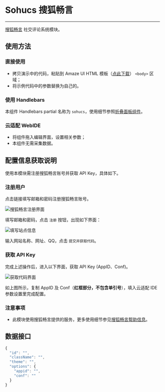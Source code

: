 # Sohucs 搜狐畅言
---

[搜狐畅言](http://changyan.sohu.com/) 社交评论系统模块。

## 使用方法

### 直接使用

- 拷贝演示中的代码，粘贴到 Amaze UI HTML 模板（[点此下载](/getting-started)） `<body>` 区域；
- 将示例代码中的参数替换为自己的。

### 使用 Handlebars

本组件 Handlebars partial 名称为 `sohucs`，使用细节参照[折叠面板组件](/widgets/accordion)。

### 云适配 WebIDE

- 将组件拖入编辑界面，设置相关参数；
- 本组件无需采集数据。

## 配置信息获取说明

使用本模块需注册搜狐畅言账号并获取 API Key，具体如下。

### 注册用户

点击链接填写邮箱和密码注册搜狐畅言账号。

![搜狐畅言注册界面](http://changyan.sohu.com/help/images/index-img-01.png)

填写邮箱和密码，点击 `注册` 按钮，出现如下界面：

![填写站点信息](/i/sohucs/sohucs-help-1.png)

输入网站名称、网址、QQ，点击 `提交并获取代码`。

### 获取 API Key

完成上述操作后，进入以下界面，获取 API Key (AppID、Conf)。

![获取代码界面](/i/sohucs/sohucs-help-2.png)

如上图所示，复制 AppID 及 Conf（**红框部分，不包含单引号**），填入云适配 IDE 参数设置里完成配置。

### 注意事项

- 此模块使用搜狐畅言提供的服务，更多使用细节参见[搜狐畅言帮助信息](http://changyan.sohu.com/help/)。


## 数据接口

```javascript
{
  "id": "",
  "className": "",
  "theme": "",
  "options": {
    "appid": "",
    "conf": ""
  }
}
```

